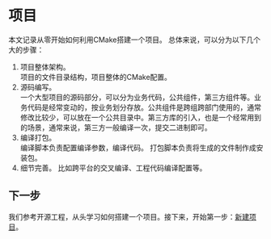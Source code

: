 # 项目
本文记录从零开始如何利用CMake搭建一个项目。
总体来说，可以分为以下几个大的步骤：
1. 项目整体架构。  
    项目的文件目录结构，项目整体的CMake配置。
2. 源码编写。  
    一个大型项目的源码部分，可以分为业务代码，公共组件，第三方组件等。业务代码是经常变动的，按业务划分存放。公共组件是跨组跨部门使用的，通常修改比较少，可以放在一个公共目录中。第三方库的引入，也是一个经常用到的场景，通常来说，第三方一般编译一次，提交二进制即可。
3. 编译打包。  
    编译脚本负责配置编译参数，编译代码。
    打包脚本负责将生成的文件制作成安装包。
4. 细节完善。
    比如跨平台的交叉编译、工程代码编译配置等。

## 下一步
我们参考开源工程，从头学习如何搭建一个项目。接下来，开始第一步：[新建项目](./CMakeSetup-Sln.md)。

